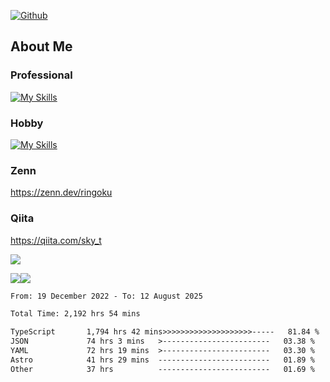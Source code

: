 [![Github](https://img.shields.io/github/followers/skyt-a?label=Follow&style=social)](https://github.com/skyt-a)

## About Me
### Professional
[![My Skills](https://skillicons.dev/icons?i=react,ts,js,nodejs,java,graphql,firebase,githubactions&theme=light)](https://skillicons.dev)
### Hobby
[![My Skills](https://skillicons.dev/icons?i=unity,rust,py&theme=light)](https://skillicons.dev)

### Zenn
https://zenn.dev/ringoku
### Qiita
https://qiita.com/sky_t


![](https://github-profile-summary-cards.vercel.app/api/cards/profile-details?username=skyt-a&theme=default)

![](https://github-profile-summary-cards.vercel.app/api/cards/repos-per-language?username=skyt-a&theme=default)![](https://github-profile-summary-cards.vercel.app/api/cards/stats?username=RinGoku&theme=default)

<!--START_SECTION:waka-->

```txt
From: 19 December 2022 - To: 12 August 2025

Total Time: 2,192 hrs 54 mins

TypeScript       1,794 hrs 42 mins>>>>>>>>>>>>>>>>>>>>-----   81.84 %
JSON             74 hrs 3 mins   >------------------------   03.38 %
YAML             72 hrs 19 mins  >------------------------   03.30 %
Astro            41 hrs 29 mins  -------------------------   01.89 %
Other            37 hrs          -------------------------   01.69 %
```

<!--END_SECTION:waka-->
